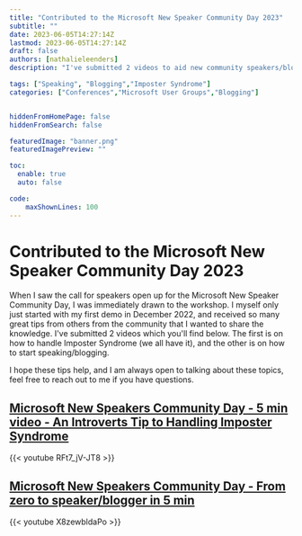 ```yaml
---
title: "Contributed to the Microsoft New Speaker Community Day 2023"
subtitle: ""
date: 2023-06-05T14:27:14Z
lastmod: 2023-06-05T14:27:14Z
draft: false
authors: [nathalieleenders]
description: "I've submitted 2 videos to aid new community speakers/bloggers on imposter syndrome, and blogging/speaking"

tags: ["Speaking", "Blogging","Imposter Syndrome"]
categories: ["Conferences","Microsoft User Groups","Blogging"]


hiddenFromHomePage: false
hiddenFromSearch: false

featuredImage: "banner.png"
featuredImagePreview: ""

toc:
  enable: true
  auto: false

code:
    maxShownLines: 100
---
```


# Contributed to the Microsoft New Speaker Community Day 2023

When I saw the call for speakers open up for the Microsoft New Speaker Community Day, I was immediately drawn to the workshop. I myself only just started with my first demo in December 2022, and received so many great tips from others from the community that I wanted to share the knowledge. I've submitted 2 videos which you'll find below. The first is on how to handle Imposter Syndrome (we all have it), and the other is on how to start speaking/blogging.

I hope these tips help, and I am always open to talking about these topics, feel free to reach out to me if you have questions.

## [Microsoft New Speakers Community Day - 5 min video - An Introverts Tip to Handling Imposter Syndrome](https://www.youtube.com/watch?v=RFt7_jV-JT8)

{{< youtube RFt7_jV-JT8 >}}

## [Microsoft New Speakers Community Day - From zero to speaker/blogger in 5 min](https://www.youtube.com/watch?v=X8zewbldaPo)

{{< youtube X8zewbldaPo >}}